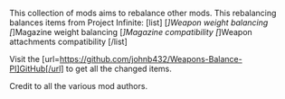 This collection of mods aims to rebalance other mods.
This rebalancing balances items from Project Infinite:
[list]
[*]Weapon weight balancing
[*]Magazine weight balancing
[*]Magazine compatibility
[*]Weapon attachments compatibility
[/list]

Visit the [url=https://github.com/johnb432/Weapons-Balance-PI]GitHub[/url] to get all the changed items.

Credit to all the various mod authors.
